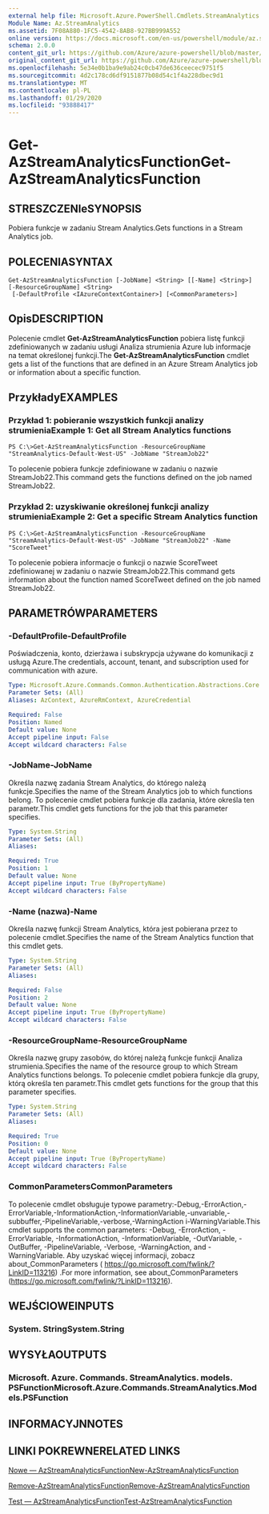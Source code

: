 ```yaml
---
external help file: Microsoft.Azure.PowerShell.Cmdlets.StreamAnalytics.dll-Help.xml
Module Name: Az.StreamAnalytics
ms.assetid: 7F08A880-1FC5-4542-8AB8-927BB999A552
online version: https://docs.microsoft.com/en-us/powershell/module/az.streamanalytics/get-azstreamanalyticsfunction
schema: 2.0.0
content_git_url: https://github.com/Azure/azure-powershell/blob/master/src/StreamAnalytics/StreamAnalytics/help/Get-AzStreamAnalyticsFunction.md
original_content_git_url: https://github.com/Azure/azure-powershell/blob/master/src/StreamAnalytics/StreamAnalytics/help/Get-AzStreamAnalyticsFunction.md
ms.openlocfilehash: 5e34e0b1ba9e9ab24c0cb47de636ceecec9751f5
ms.sourcegitcommit: 4d2c178cd6df9151877b08d54c1f4a228dbec9d1
ms.translationtype: MT
ms.contentlocale: pl-PL
ms.lasthandoff: 01/29/2020
ms.locfileid: "93888417"
---
```

# <span data-ttu-id="c6324-101">Get-AzStreamAnalyticsFunction</span><span class="sxs-lookup"><span data-stu-id="c6324-101">Get-AzStreamAnalyticsFunction</span></span>

## <span data-ttu-id="c6324-102">STRESZCZENIe</span><span class="sxs-lookup"><span data-stu-id="c6324-102">SYNOPSIS</span></span>
<span data-ttu-id="c6324-103">Pobiera funkcje w zadaniu Stream Analytics.</span><span class="sxs-lookup"><span data-stu-id="c6324-103">Gets functions in a Stream Analytics job.</span></span>

## <span data-ttu-id="c6324-104">POLECENIA</span><span class="sxs-lookup"><span data-stu-id="c6324-104">SYNTAX</span></span>

```
Get-AzStreamAnalyticsFunction [-JobName] <String> [[-Name] <String>] [-ResourceGroupName] <String>
 [-DefaultProfile <IAzureContextContainer>] [<CommonParameters>]
```

## <span data-ttu-id="c6324-105">Opis</span><span class="sxs-lookup"><span data-stu-id="c6324-105">DESCRIPTION</span></span>
<span data-ttu-id="c6324-106">Polecenie cmdlet **Get-AzStreamAnalyticsFunction** pobiera listę funkcji zdefiniowanych w zadaniu usługi Analiza strumienia Azure lub informacje na temat określonej funkcji.</span><span class="sxs-lookup"><span data-stu-id="c6324-106">The **Get-AzStreamAnalyticsFunction** cmdlet gets a list of the functions that are defined in an Azure Stream Analytics job or information about a specific function.</span></span>

## <span data-ttu-id="c6324-107">Przykłady</span><span class="sxs-lookup"><span data-stu-id="c6324-107">EXAMPLES</span></span>

### <span data-ttu-id="c6324-108">Przykład 1: pobieranie wszystkich funkcji analizy strumienia</span><span class="sxs-lookup"><span data-stu-id="c6324-108">Example 1: Get all Stream Analytics functions</span></span>
```
PS C:\>Get-AzStreamAnalyticsFunction -ResourceGroupName "StreamAnalytics-Default-West-US" -JobName "StreamJob22"
```

<span data-ttu-id="c6324-109">To polecenie pobiera funkcje zdefiniowane w zadaniu o nazwie StreamJob22.</span><span class="sxs-lookup"><span data-stu-id="c6324-109">This command gets the functions defined on the job named StreamJob22.</span></span>

### <span data-ttu-id="c6324-110">Przykład 2: uzyskiwanie określonej funkcji analizy strumienia</span><span class="sxs-lookup"><span data-stu-id="c6324-110">Example 2: Get a specific Stream Analytics function</span></span>
```
PS C:\>Get-AzStreamAnalyticsFunction -ResourceGroupName "StreamAnalytics-Default-West-US" -JobName "StreamJob22" -Name "ScoreTweet"
```

<span data-ttu-id="c6324-111">To polecenie pobiera informacje o funkcji o nazwie ScoreTweet zdefiniowanej w zadaniu o nazwie StreamJob22.</span><span class="sxs-lookup"><span data-stu-id="c6324-111">This command gets information about the function named ScoreTweet defined on the job named StreamJob22.</span></span>

## <span data-ttu-id="c6324-112">PARAMETRÓW</span><span class="sxs-lookup"><span data-stu-id="c6324-112">PARAMETERS</span></span>

### <span data-ttu-id="c6324-113">-DefaultProfile</span><span class="sxs-lookup"><span data-stu-id="c6324-113">-DefaultProfile</span></span>
<span data-ttu-id="c6324-114">Poświadczenia, konto, dzierżawa i subskrypcja używane do komunikacji z usługą Azure.</span><span class="sxs-lookup"><span data-stu-id="c6324-114">The credentials, account, tenant, and subscription used for communication with azure.</span></span>

```yaml
Type: Microsoft.Azure.Commands.Common.Authentication.Abstractions.Core.IAzureContextContainer
Parameter Sets: (All)
Aliases: AzContext, AzureRmContext, AzureCredential

Required: False
Position: Named
Default value: None
Accept pipeline input: False
Accept wildcard characters: False
```

### <span data-ttu-id="c6324-115">-JobName</span><span class="sxs-lookup"><span data-stu-id="c6324-115">-JobName</span></span>
<span data-ttu-id="c6324-116">Określa nazwę zadania Stream Analytics, do którego należą funkcje.</span><span class="sxs-lookup"><span data-stu-id="c6324-116">Specifies the name of the Stream Analytics job to which functions belong.</span></span>
<span data-ttu-id="c6324-117">To polecenie cmdlet pobiera funkcje dla zadania, które określa ten parametr.</span><span class="sxs-lookup"><span data-stu-id="c6324-117">This cmdlet gets functions for the job that this parameter specifies.</span></span>

```yaml
Type: System.String
Parameter Sets: (All)
Aliases:

Required: True
Position: 1
Default value: None
Accept pipeline input: True (ByPropertyName)
Accept wildcard characters: False
```

### <span data-ttu-id="c6324-118">-Name (nazwa)</span><span class="sxs-lookup"><span data-stu-id="c6324-118">-Name</span></span>
<span data-ttu-id="c6324-119">Określa nazwę funkcji Stream Analytics, która jest pobierana przez to polecenie cmdlet.</span><span class="sxs-lookup"><span data-stu-id="c6324-119">Specifies the name of the Stream Analytics function that this cmdlet gets.</span></span>

```yaml
Type: System.String
Parameter Sets: (All)
Aliases:

Required: False
Position: 2
Default value: None
Accept pipeline input: True (ByPropertyName)
Accept wildcard characters: False
```

### <span data-ttu-id="c6324-120">-ResourceGroupName</span><span class="sxs-lookup"><span data-stu-id="c6324-120">-ResourceGroupName</span></span>
<span data-ttu-id="c6324-121">Określa nazwę grupy zasobów, do której należą funkcje funkcji Analiza strumienia.</span><span class="sxs-lookup"><span data-stu-id="c6324-121">Specifies the name of the resource group to which Stream Analytics functions belongs.</span></span>
<span data-ttu-id="c6324-122">To polecenie cmdlet pobiera funkcje dla grupy, którą określa ten parametr.</span><span class="sxs-lookup"><span data-stu-id="c6324-122">This cmdlet gets functions for the group that this parameter specifies.</span></span>

```yaml
Type: System.String
Parameter Sets: (All)
Aliases:

Required: True
Position: 0
Default value: None
Accept pipeline input: True (ByPropertyName)
Accept wildcard characters: False
```

### <span data-ttu-id="c6324-123">CommonParameters</span><span class="sxs-lookup"><span data-stu-id="c6324-123">CommonParameters</span></span>
<span data-ttu-id="c6324-124">To polecenie cmdlet obsługuje typowe parametry:-Debug,-ErrorAction,-ErrorVariable,-InformationAction,-InformationVariable,-unvariable,-subbuffer,-PipelineVariable,-verbose,-WarningAction i-WarningVariable.</span><span class="sxs-lookup"><span data-stu-id="c6324-124">This cmdlet supports the common parameters: -Debug, -ErrorAction, -ErrorVariable, -InformationAction, -InformationVariable, -OutVariable, -OutBuffer, -PipelineVariable, -Verbose, -WarningAction, and -WarningVariable.</span></span> <span data-ttu-id="c6324-125">Aby uzyskać więcej informacji, zobacz about_CommonParameters ( https://go.microsoft.com/fwlink/?LinkID=113216) .</span><span class="sxs-lookup"><span data-stu-id="c6324-125">For more information, see about_CommonParameters (https://go.microsoft.com/fwlink/?LinkID=113216).</span></span>

## <span data-ttu-id="c6324-126">WEJŚCIOWE</span><span class="sxs-lookup"><span data-stu-id="c6324-126">INPUTS</span></span>

### <span data-ttu-id="c6324-127">System. String</span><span class="sxs-lookup"><span data-stu-id="c6324-127">System.String</span></span>

## <span data-ttu-id="c6324-128">WYSYŁA</span><span class="sxs-lookup"><span data-stu-id="c6324-128">OUTPUTS</span></span>

### <span data-ttu-id="c6324-129">Microsoft. Azure. Commands. StreamAnalytics. models. PSFunction</span><span class="sxs-lookup"><span data-stu-id="c6324-129">Microsoft.Azure.Commands.StreamAnalytics.Models.PSFunction</span></span>

## <span data-ttu-id="c6324-130">INFORMACYJN</span><span class="sxs-lookup"><span data-stu-id="c6324-130">NOTES</span></span>

## <span data-ttu-id="c6324-131">LINKI POKREWNE</span><span class="sxs-lookup"><span data-stu-id="c6324-131">RELATED LINKS</span></span>

[<span data-ttu-id="c6324-132">Nowe — AzStreamAnalyticsFunction</span><span class="sxs-lookup"><span data-stu-id="c6324-132">New-AzStreamAnalyticsFunction</span></span>](./New-AzStreamAnalyticsFunction.md)

[<span data-ttu-id="c6324-133">Remove-AzStreamAnalyticsFunction</span><span class="sxs-lookup"><span data-stu-id="c6324-133">Remove-AzStreamAnalyticsFunction</span></span>](./Remove-AzStreamAnalyticsFunction.md)

[<span data-ttu-id="c6324-134">Test — AzStreamAnalyticsFunction</span><span class="sxs-lookup"><span data-stu-id="c6324-134">Test-AzStreamAnalyticsFunction</span></span>](./Test-AzStreamAnalyticsFunction.md)


